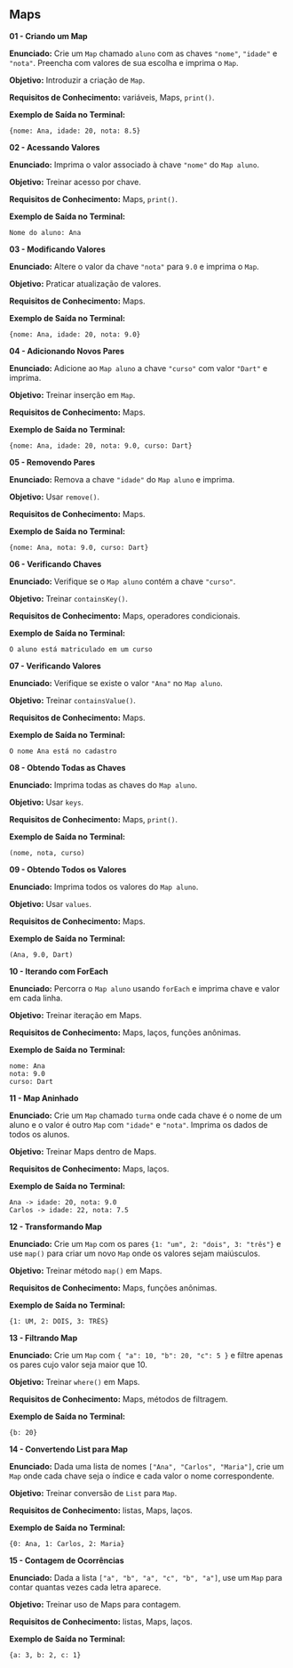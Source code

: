 ## **Maps**

**01 - Criando um Map**

**Enunciado:** Crie um `Map` chamado `aluno` com as chaves `"nome"`, `"idade"` e `"nota"`. Preencha com valores de sua escolha e imprima o `Map`.

**Objetivo:** Introduzir a criação de `Map`.

**Requisitos de Conhecimento:** variáveis, Maps, `print()`.

**Exemplo de Saída no Terminal:**

```
{nome: Ana, idade: 20, nota: 8.5}
```

**02 - Acessando Valores**

**Enunciado:** Imprima o valor associado à chave `"nome"` do `Map aluno`.

**Objetivo:** Treinar acesso por chave.

**Requisitos de Conhecimento:** Maps, `print()`.

**Exemplo de Saída no Terminal:**

```
Nome do aluno: Ana
```

**03 - Modificando Valores**

**Enunciado:** Altere o valor da chave `"nota"` para `9.0` e imprima o `Map`.

**Objetivo:** Praticar atualização de valores.

**Requisitos de Conhecimento:** Maps.

**Exemplo de Saída no Terminal:**

```
{nome: Ana, idade: 20, nota: 9.0}
```

**04 - Adicionando Novos Pares**

**Enunciado:** Adicione ao `Map aluno` a chave `"curso"` com valor `"Dart"` e imprima.

**Objetivo:** Treinar inserção em `Map`.

**Requisitos de Conhecimento:** Maps.

**Exemplo de Saída no Terminal:**

```
{nome: Ana, idade: 20, nota: 9.0, curso: Dart}
```

**05 - Removendo Pares**

**Enunciado:** Remova a chave `"idade"` do `Map aluno` e imprima.

**Objetivo:** Usar `remove()`.

**Requisitos de Conhecimento:** Maps.

**Exemplo de Saída no Terminal:**

```
{nome: Ana, nota: 9.0, curso: Dart}
```

**06 - Verificando Chaves**

**Enunciado:** Verifique se o `Map aluno` contém a chave `"curso"`.

**Objetivo:** Treinar `containsKey()`.

**Requisitos de Conhecimento:** Maps, operadores condicionais.

**Exemplo de Saída no Terminal:**

```
O aluno está matriculado em um curso
```

**07 - Verificando Valores**

**Enunciado:** Verifique se existe o valor `"Ana"` no `Map aluno`.

**Objetivo:** Treinar `containsValue()`.

**Requisitos de Conhecimento:** Maps.

**Exemplo de Saída no Terminal:**

```
O nome Ana está no cadastro
```

**08 - Obtendo Todas as Chaves**

**Enunciado:** Imprima todas as chaves do `Map aluno`.

**Objetivo:** Usar `keys`.

**Requisitos de Conhecimento:** Maps, `print()`.

**Exemplo de Saída no Terminal:**

```
(nome, nota, curso)
```

**09 - Obtendo Todos os Valores**

**Enunciado:** Imprima todos os valores do `Map aluno`.

**Objetivo:** Usar `values`.

**Requisitos de Conhecimento:** Maps.

**Exemplo de Saída no Terminal:**

```
(Ana, 9.0, Dart)
```

**10 - Iterando com ForEach**

**Enunciado:** Percorra o `Map aluno` usando `forEach` e imprima chave e valor em cada linha.

**Objetivo:** Treinar iteração em Maps.

**Requisitos de Conhecimento:** Maps, laços, funções anônimas.

**Exemplo de Saída no Terminal:**

```
nome: Ana
nota: 9.0
curso: Dart
```

**11 - Map Aninhado**

**Enunciado:** Crie um `Map` chamado `turma` onde cada chave é o nome de um aluno e o valor é outro `Map` com `"idade"` e `"nota"`. Imprima os dados de todos os alunos.

**Objetivo:** Treinar Maps dentro de Maps.

**Requisitos de Conhecimento:** Maps, laços.

**Exemplo de Saída no Terminal:**

```
Ana -> idade: 20, nota: 9.0
Carlos -> idade: 22, nota: 7.5
```

**12 - Transformando Map**

**Enunciado:** Crie um `Map` com os pares `{1: "um", 2: "dois", 3: "três"}` e use `map()` para criar um novo `Map` onde os valores sejam maiúsculos.

**Objetivo:** Treinar método `map()` em Maps.

**Requisitos de Conhecimento:** Maps, funções anônimas.

**Exemplo de Saída no Terminal:**

```
{1: UM, 2: DOIS, 3: TRÊS}
```

**13 - Filtrando Map**

**Enunciado:** Crie um `Map` com `{ "a": 10, "b": 20, "c": 5 }` e filtre apenas os pares cujo valor seja maior que 10.

**Objetivo:** Treinar `where()` em Maps.

**Requisitos de Conhecimento:** Maps, métodos de filtragem.

**Exemplo de Saída no Terminal:**

```
{b: 20}
```

**14 - Convertendo List para Map**

**Enunciado:** Dada uma lista de nomes `["Ana", "Carlos", "Maria"]`, crie um `Map` onde cada chave seja o índice e cada valor o nome correspondente.

**Objetivo:** Treinar conversão de `List` para `Map`.

**Requisitos de Conhecimento:** listas, Maps, laços.

**Exemplo de Saída no Terminal:**

```
{0: Ana, 1: Carlos, 2: Maria}
```

**15 - Contagem de Ocorrências**

**Enunciado:** Dada a lista `["a", "b", "a", "c", "b", "a"]`, use um `Map` para contar quantas vezes cada letra aparece.

**Objetivo:** Treinar uso de Maps para contagem.

**Requisitos de Conhecimento:** listas, Maps, laços.

**Exemplo de Saída no Terminal:**

```
{a: 3, b: 2, c: 1}
```